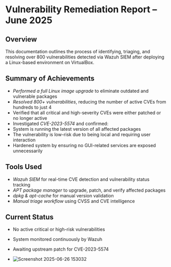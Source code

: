 # Vulnerability Remediation Report – June 2025

## Overview

This documentation outlines the process of identifying, triaging, and resolving over 800 vulnerabilities detected via Wazuh SIEM after deploying a Linux-based environment on VirtualBox.

## Summary of Achievements

-  *Performed a full Linux image upgrade* to eliminate outdated and vulnerable packages
-  *Resolved 800+ vulnerabilities*, reducing the number of active CVEs from hundreds to just 4
-  Verified that all critical and high-severity CVEs were either patched or no longer active
-  Investigated *CVE-2023-5574* and confirmed:
  - System is running the latest version of all affected packages
  - The vulnerability is low-risk due to being local and requiring user interaction
-  Hardened system by ensuring no GUI-related services are exposed unnecessarily

## Tools Used

- *Wazuh SIEM* for real-time CVE detection and vulnerability status tracking
- *APT package manager* to upgrade, patch, and verify affected packages
- *dpkg & apt-cache* for manual version validation
- *Manual triage workflow* using CVSS and CVE intelligence

## Current Status

-  No active critical or high-risk vulnerabilities
-  System monitored continuously by Wazuh
-  Awaiting upstream patch for CVE-2023-5574

-  ![Screenshot 2025-06-26 153032](https://github.com/user-attachments/assets/9af76ade-302d-41a9-abac-6c2384cda59f)
